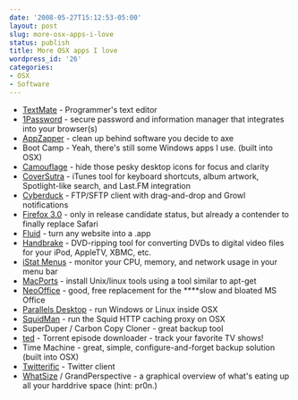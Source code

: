 ```yaml
---
date: '2008-05-27T15:12:53-05:00'
layout: post
slug: more-osx-apps-i-love
status: publish
title: More OSX apps I love
wordpress_id: '26'
categories:
- OSX
- Software
---
```


  * [TextMate](http://macromates.com/) - Programmer's text editor
  * [1Password](http://1password.com/) - secure password and information manager that integrates into your browser(s)
  * [AppZapper](http://appzapper.com/) - clean up behind software you decide to axe
  * Boot Camp - Yeah, there's still some Windows apps I use. (built into OSX)
  * [Camouflage](http://www.briksoftware.com/products/camouflage) - hide those pesky desktop icons for focus and clarity
  * [CoverSutra](http://coversutra.com/) - iTunes tool for keyboard shortcuts, album artwork, Spotlight-like search, and Last.FM integration
  * [Cyberduck](http://cyberduck.ch/) - FTP/SFTP client with drag-and-drop and Growl notifications
  * [Firefox 3.0](http://www.mozilla.com/en-US/firefox/all-rc.html) - only in release candidate status, but already a contender to finally replace Safari
  * [Fluid](http://fluidapp.com/) - turn any website into a .app
  * [Handbrake](http://handbrake.m0k.org/) - DVD-ripping tool for converting DVDs to digital video files for your iPod, AppleTV, XBMC, etc.
  * [iStat Menus](http://islayer.com/index.php?op=item&id=28) - monitor your CPU, memory, and network usage in your menu bar
  * [MacPorts](http://macports.org) - install Unix/linux tools using a tool similar to apt-get
  * [NeoOffice](http://www.neooffice.org/neojava/) - good, free replacement for the ****slow and bloated MS Office
  * [Parallels Desktop](http://www.parallels.com/en/products/desktop/) - run Windows or Linux inside OSX
  * [SquidMan](http://homepage.mac.com/adg/SquidMan/index.html) - run the Squid HTTP caching proxy on OSX
  * SuperDuper / Carbon Copy Cloner - great backup tool
  * [ted](http://www.ted.nu/) - Torrent episode downloader - track your favorite TV shows!
  * Time Machine - great, simple, configure-and-forget backup solution (built into OSX)
  * [Twitterific](http://iconfactory.com/software/twitterrific) - Twitter client
  * [WhatSize](http://www.id-design.com/software/whatsize) / GrandPerspective - a graphical overview of what's eating up all your harddrive space (hint: pr0n.)

